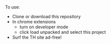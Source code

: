 To use:
* Clone or download this repository
* In chrome extensions
  * turn on developer mode
  * click load unpacked and select this project
* Surf the TH site ad-free!
